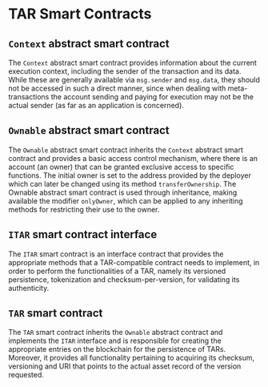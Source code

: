 # TAR Smart Contracts

## `Context` abstract smart contract
The `Context` abstract smart contract provides information about the current execution context, including the sender of the transaction and its data. While these are generally available via `msg.sender` and `msg.data`, they should not be accessed in such a direct  manner, since when dealing with meta-transactions the account sending and paying for execution may not be the actual sender (as far as an application is concerned).

## `Ownable` abstract smart contract
The `Ownable` abstract smart contract inherits the `Context` abstract smart contract and provides a basic access control mechanism, where there is an account (an owner) that can be granted exclusive access to specific functions. The initial owner is set to the address provided by the deployer which can later be changed using its method `transferOwnership`.
The Ownable abstract smart contract is used through inheritance, making available the modifier `onlyOwner`, which can be applied to any inheriting methods for restricting their use to the owner.

## `ITAR` smart contract interface
The `ITAR` smart contract is an interface contract that provides the appropriate methods that a TAR-compatible contract needs to implement, in order to perform the functionalities of a TAR, namely its versioned persistence, tokenization and checksum-per-version, for validating its authenticity.

## `TAR` smart contract
The `TAR` smart contract inherits the `Ownable` abstract contract and implements the `ITAR` interface and is responsible for creating the appropriate entries on the blockchain for the persistence of TARs. Moreover, it provides all functionality pertaining to acquiring its checksum, versioning and URI that points to the actual asset record of the version requested.